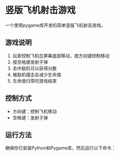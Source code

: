 # 竖版飞机射击游戏

一个使用pygame库开发的简单竖版飞机射击游戏。

## 游戏说明

1. 玩家控制飞机在屏幕底部移动，按方向键控制移动
2. 按空格键发射子弹
3. 击中敌机可以获得分数
4. 被敌机撞击会减少生命值
5. 生命值归零时游戏结束

## 控制方式

- 方向键：控制飞机移动
- 空格键：发射子弹

## 运行方法

确保你已安装Python和Pygame库，然后运行以下命令：
